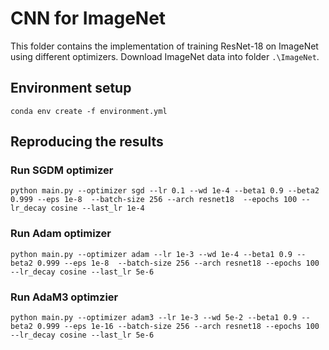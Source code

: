 # CNN for ImageNet

This folder contains the implementation of training ResNet-18 on ImageNet using different optimizers. Download ImageNet data into folder `.\ImageNet`.

## Environment setup

```
conda env create -f environment.yml
```

## Reproducing the results



### Run SGDM optimizer
```
python main.py --optimizer sgd --lr 0.1 --wd 1e-4 --beta1 0.9 --beta2 0.999 --eps 1e-8  --batch-size 256 --arch resnet18  --epochs 100 --lr_decay cosine --last_lr 1e-4
```
### Run Adam optimizer
```
python main.py --optimizer adam --lr 1e-3 --wd 1e-4 --beta1 0.9 --beta2 0.999 --eps 1e-8  --batch-size 256 --arch resnet18 --epochs 100 --lr_decay cosine --last_lr 5e-6
```
### Run AdaM3 optimzier
```
python main.py --optimizer adam3 --lr 1e-3 --wd 5e-2 --beta1 0.9 --beta2 0.999 --eps 1e-16 --batch-size 256 --arch resnet18 --epochs 100 --lr_decay cosine --last_lr 5e-6
```